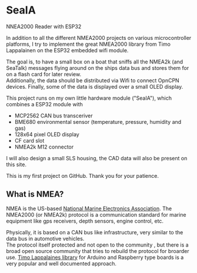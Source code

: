 # SeaIA
NNEA2000 Reader with ESP32

In addition to all the different NMEA2000 projects on various microcontroller platforms, I try to implement the great NMEA2000 library from Timo Lappalainen on the ESP32 embedded wifi module.

The goal is, to have a small box on a boat that sniffs all the NMEA2k (and SeaTalk) messages flying around on the ships data bus and stores them for on a flash card for later review.  
Additionally, the data should be distributed via Wifi to connect OpnCPN devices.
Finally, some of the data is displayed over a small OLED display.

This project runs on my own little hardware module ("SeaIA"), which combines a ESP32 module with
* MCP2562 CAN bus transceriver
* BME680 environmental sensor (temperature, pressure, humidity and gas)
* 128x64 pixel OLED display
* CF card slot
* NMEA2k M12 connector

I will also design a small SLS housing, the CAD data will also be present on this site.

This is my first project on GitHub. Thank you for your patience.

## What is NMEA?
NMEA is the US-based [National Marine Electronics Association](https://en.wikipedia.org/wiki/National_Marine_Electronics_Association).
The NMEA2000 (or NMEA2k) protocol is a communication standard for marine equipment like gps receivers, depth sensors, engine control, etc.

Physically, it is based on a CAN bus like infrastructure, very similar to the data bus in automotive vehicles.  
The protocol itself protected and not open to the community , but there is a broad open source community that tries to rebuild the protocol for broarder use. [Timo Lappalaines library](https://libraries.io/github/ttlappalainen/NMEA2000) for Arduino and Raspberry type boards is a very popular and well documented approach.


